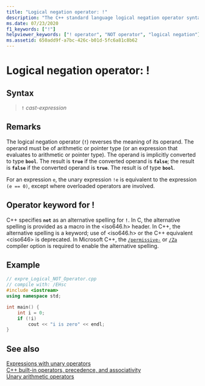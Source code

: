 ```yaml
---
title: "Logical negation operator: !"
description: "The C++ standard language logical negation operator syntax and use."
ms.date: 07/23/2020
f1_keywords: ["!"]
helpviewer_keywords: ["! operator", "NOT operator", "logical negation"]
ms.assetid: 650add9f-a7bc-426c-b01d-5fc6a81c8b62
---
```

# Logical negation operator: !

## Syntax

> **`!`** *cast-expression*

## Remarks

The logical negation operator (**`!`**) reverses the meaning of its operand. The operand must be of arithmetic or pointer type (or an expression that evaluates to arithmetic or pointer type). The operand is implicitly converted to type **`bool`**. The result is **`true`** if the converted operand is **`false`**; the result is **`false`** if the converted operand is **`true`**. The result is of type **`bool`**.

For an expression `e`, the unary expression `!e` is equivalent to the expression `(e == 0)`, except where overloaded operators are involved.

## Operator keyword for !

C++ specifies **`not`** as an alternative spelling for **`!`**. In C, the alternative spelling is provided as a macro in the \<iso646.h> header. In C++, the alternative spelling is a keyword; use of \<iso646.h> or the C++ equivalent \<ciso646> is deprecated. In Microsoft C++, the [`/permissive-`](../build/reference/permissive-standards-conformance.md) or [`/Za`](../build/reference/za-ze-disable-language-extensions.md) compiler option is required to enable the alternative spelling.

## Example

```cpp
// expre_Logical_NOT_Operator.cpp
// compile with: /EHsc
#include <iostream>
using namespace std;

int main() {
    int i = 0;
    if (!i)
        cout << "i is zero" << endl;
}
```

## See also

[Expressions with unary operators](../cpp/expressions-with-unary-operators.md)<br/>
[C++ built-in operators, precedence, and associativity](../cpp/cpp-built-in-operators-precedence-and-associativity.md)<br/>
[Unary arithmetic operators](../c-language/unary-arithmetic-operators.md)<br/>
